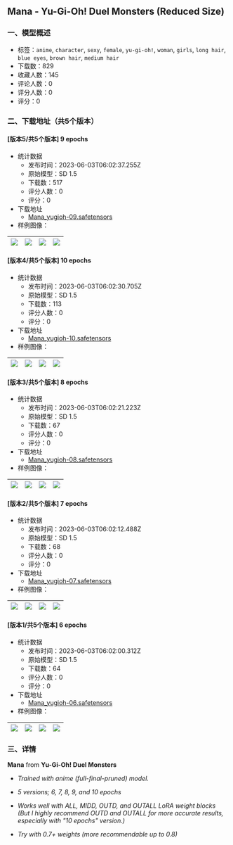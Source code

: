 ## Mana - Yu-Gi-Oh! Duel Monsters (Reduced Size)
### 一、模型概述

- 标签：`anime`, `character`, `sexy`, `female`, `yu-gi-oh!`, `woman`, `girls`, `long hair`, `blue eyes`, `brown hair`, `medium hair`
- 下载数：829
- 收藏人数：145
- 评论人数：0
- 评分人数：0
- 评分：0

### 二、下载地址（共5个版本）

#### [版本5/共5个版本] 9 epochs

- 统计数据
  - 发布时间：2023-06-03T06:02:37.255Z
  - 原始模型：SD 1.5
  - 下载数：517
  - 评分人数：0
  - 评分：0
- 下载地址
  - [Mana_yugioh-09.safetensors](https://civitai.com/api/download/models/88169)
- 样例图像：

| <img src="https://image.civitai.com/xG1nkqKTMzGDvpLrqFT7WA/2291c4a2-3c1e-4890-b5b2-3312babf75e8/width=450/1013428.jpeg" /> | <img src="https://image.civitai.com/xG1nkqKTMzGDvpLrqFT7WA/fc30a881-4202-45ca-87a5-93b749169fec/width=450/1013412.jpeg" /> | <img src="https://image.civitai.com/xG1nkqKTMzGDvpLrqFT7WA/adb39945-0bc0-4d7b-bb53-177d48558d7d/width=450/1013434.jpeg" /> | <img src="https://image.civitai.com/xG1nkqKTMzGDvpLrqFT7WA/e970e6b9-b903-497f-b5c6-2db206c5721c/width=450/1013436.jpeg" /> |
| ---- | ---- | ---- | ---- |

#### [版本4/共5个版本] 10 epochs

- 统计数据
  - 发布时间：2023-06-03T06:02:30.705Z
  - 原始模型：SD 1.5
  - 下载数：113
  - 评分人数：0
  - 评分：0
- 下载地址
  - [Mana_yugioh-10.safetensors](https://civitai.com/api/download/models/88178)
- 样例图像：

| <img src="https://image.civitai.com/xG1nkqKTMzGDvpLrqFT7WA/54402c6e-91cf-4612-b3d4-d21376d6ad42/width=450/1013570.jpeg" /> | <img src="https://image.civitai.com/xG1nkqKTMzGDvpLrqFT7WA/c868f157-478b-4341-8166-77e96b890fb4/width=450/1013576.jpeg" /> | <img src="https://image.civitai.com/xG1nkqKTMzGDvpLrqFT7WA/297cb7fc-ac75-42da-a55b-3be80078caab/width=450/1013591.jpeg" /> | <img src="https://image.civitai.com/xG1nkqKTMzGDvpLrqFT7WA/9b56c180-dc7d-4fe2-b9bb-8738d5e404de/width=450/1013602.jpeg" /> |
| ---- | ---- | ---- | ---- |

#### [版本3/共5个版本] 8 epochs

- 统计数据
  - 发布时间：2023-06-03T06:02:21.223Z
  - 原始模型：SD 1.5
  - 下载数：67
  - 评分人数：0
  - 评分：0
- 下载地址
  - [Mana_yugioh-08.safetensors](https://civitai.com/api/download/models/88162)
- 样例图像：

| <img src="https://image.civitai.com/xG1nkqKTMzGDvpLrqFT7WA/4c820bca-3673-46a4-a97a-7e9727b7ef6f/width=450/1013327.jpeg" /> | <img src="https://image.civitai.com/xG1nkqKTMzGDvpLrqFT7WA/f906c7ff-23dc-4f7f-bddb-22e05f3eaccf/width=450/1013244.jpeg" /> | <img src="https://image.civitai.com/xG1nkqKTMzGDvpLrqFT7WA/952d9f22-2229-4183-bca3-3a441965bd8f/width=450/1013249.jpeg" /> | <img src="https://image.civitai.com/xG1nkqKTMzGDvpLrqFT7WA/89c8f728-cef0-4241-b6a6-aae5e5ce6e33/width=450/1013262.jpeg" /> |
| ---- | ---- | ---- | ---- |

#### [版本2/共5个版本] 7 epochs

- 统计数据
  - 发布时间：2023-06-03T06:02:12.488Z
  - 原始模型：SD 1.5
  - 下载数：68
  - 评分人数：0
  - 评分：0
- 下载地址
  - [Mana_yugioh-07.safetensors](https://civitai.com/api/download/models/88149)
- 样例图像：

| <img src="https://image.civitai.com/xG1nkqKTMzGDvpLrqFT7WA/cfa5d0b4-8bd7-49b9-92c8-348732170b07/width=450/1013092.jpeg" /> | <img src="https://image.civitai.com/xG1nkqKTMzGDvpLrqFT7WA/f7327c0f-9d99-41d0-9789-5abee6e5382a/width=450/1013098.jpeg" /> | <img src="https://image.civitai.com/xG1nkqKTMzGDvpLrqFT7WA/dd7f98c5-fc3c-4243-8947-afae269c5de3/width=450/1013102.jpeg" /> | <img src="https://image.civitai.com/xG1nkqKTMzGDvpLrqFT7WA/0d7a8513-9e62-473e-9aed-55f69deb96f1/width=450/1013103.jpeg" /> |
| ---- | ---- | ---- | ---- |

#### [版本1/共5个版本] 6 epochs

- 统计数据
  - 发布时间：2023-06-03T06:02:00.312Z
  - 原始模型：SD 1.5
  - 下载数：64
  - 评分人数：0
  - 评分：0
- 下载地址
  - [Mana_yugioh-06.safetensors](https://civitai.com/api/download/models/88140)
- 样例图像：

| <img src="https://image.civitai.com/xG1nkqKTMzGDvpLrqFT7WA/fd255a27-a0b5-4af3-962e-072c8f690701/width=450/1013195.jpeg" /> | <img src="https://image.civitai.com/xG1nkqKTMzGDvpLrqFT7WA/7401c7b8-5a66-484e-99b1-e20be629bb44/width=450/1012961.jpeg" /> | <img src="https://image.civitai.com/xG1nkqKTMzGDvpLrqFT7WA/4578625f-3b61-4ab8-8fe8-4f34c2b1dc52/width=450/1012921.jpeg" /> | <img src="https://image.civitai.com/xG1nkqKTMzGDvpLrqFT7WA/9a5622d6-d3c3-4053-aa5c-2d49e739f496/width=450/1012929.jpeg" /> |
| ---- | ---- | ---- | ---- |


### 三、详情
<p><strong>Mana</strong> from <strong>Yu-Gi-Oh! Duel Monsters</strong></p><ul><li><p><em>Trained with anime (full-final-pruned) model.</em></p></li><li><p><em>5 versions; 6, 7, 8, 9, and 10 epochs</em></p></li><li><p><em>Works well with ALL, MIDD, OUTD, and OUTALL LoRA weight blocks (But I highly recommend OUTD and OUTALL for more accurate results, especially with "10 epochs" version.)</em></p></li><li><p><em>Try with 0.7+ weights (more recommendable up to 0.8)</em></p></li></ul>